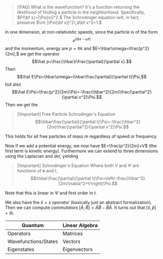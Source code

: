 > [!FAQ] What is the wavefunction?
It's a function returning the *likelihood* of finding a particle in the *neighborhood*. Specifically, $P(\bf x)=|\Psi(x)|^2.$ The Schrodinger equation will, in fact, preserve $\int |\Psi(\bf x)|^2\,d\bf x^3=1.$

In one dimension, at non-relativistic speeds, since the particle is of the form
$$e^{i(kx-\omega t)}$$
and the momentum, energy are $p=\hbar k$ and $E=\hbar\omega=\frac{p^2}{2m},$ we get the operator
$$\hat p=\frac{\hbar}i\frac{\partial}{\partial x}.$$
Then
$$\hat E\Psi=\hbar\omega=i\hbar\frac{\partial}{\partial t}\Psi,$$
but also $$\hat E\Psi=\frac{p^2}{2m}\Psi=-\frac{\hbar^2}{2m}\frac{\partial^2}{\partial x^2}\Psi.$$
Then we get the

> [!important] Free Particle Schrodinger's Equation
$$i\hbar\frac{\partial}{\partial t}\Psi=-\frac{\hbar^2}{2m}\frac{\partial^2}{\partial x^2}\Psi.$$

This holds for all free particles of mass *m* regardless of speed or frequency.

Now if we add a potential energy, we now have $E=\frac{p^2}{2m}+V$ (the first term is kinetic energy). Furthermore we can extend to three dimensions using the Laplacian and *del*, yielding

> [!important] Schrodinger's Equation
Where both $V$ and $\Psi$ are functions of $\textbf{x}$ and $t,$ 
$$i\hbar\frac{\partial}{\partial t}\Psi=\left(-\frac{\hbar^2}{2m}\nabla^2+V\right)\Psi.$$

Note that this is linear in $\Psi$ and first order in $t$.

We also have the $\hat x=x$ *operator* (basically just an abstract formalization). Then we can compute *commutators* $[\hat A,\hat B]=\hat A\hat B-\hat B\hat A.$ It turns out that $[\hat x,\hat p]=i\hbar.$

Quantum | Linear Algebra
--- | ---
Operators | Matrices
Wavefunctions/States | Vectors
Eigenstates | Eigenvectors
